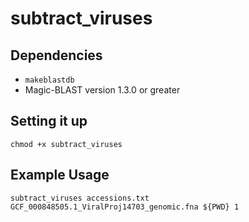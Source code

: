 # subtract_viruses

## Dependencies
* `makeblastdb`
* Magic-BLAST version 1.3.0 or greater

## Setting it up
`chmod +x subtract_viruses`
## Example Usage
`subtract_viruses accessions.txt GCF_000848505.1_ViralProj14703_genomic.fna ${PWD} 1`
